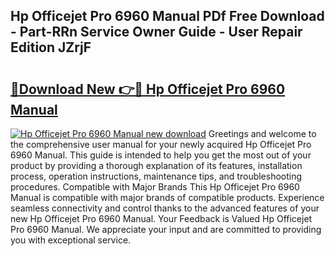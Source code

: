 ## Hp Officejet Pro 6960 Manual PDf Free Download - Part-RRn Service Owner Guide - User Repair Edition JZrjF

# <h2><a href="http://cf23291.oget.top/?id=Hp+Officejet+Pro+6960+Manual">🔗Download New 👉🔴 Hp Officejet Pro 6960 Manual</a></h2>

[![Hp Officejet Pro 6960 Manual new download](https://i.imgur.com/5g1atiW.png)](http://cf23291.oget.top/?id=Hp+Officejet+Pro+6960+Manual)
Greetings and welcome to the comprehensive user manual for your newly acquired Hp Officejet Pro 6960 Manual. This guide is intended to help you get the most out of your product by providing a thorough explanation of its features, installation process, operation instructions, maintenance tips, and troubleshooting procedures. Compatible with Major Brands This Hp Officejet Pro 6960 Manual is compatible with major brands of compatible products. Experience seamless connectivity and control thanks to the advanced features of your new Hp Officejet Pro 6960 Manual. Your Feedback is Valued Hp Officejet Pro 6960 Manual. We appreciate your input and are committed to providing you with exceptional service.
